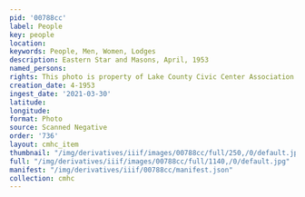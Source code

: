 ```yaml
---
pid: '00788cc'
label: People
key: people
location: 
keywords: People, Men, Women, Lodges
description: Eastern Star and Masons, April, 1953
named_persons: 
rights: This photo is property of Lake County Civic Center Association.
creation_date: 4-1953
ingest_date: '2021-03-30'
latitude: 
longitude: 
format: Photo
source: Scanned Negative
order: '736'
layout: cmhc_item
thumbnail: "/img/derivatives/iiif/images/00788cc/full/250,/0/default.jpg"
full: "/img/derivatives/iiif/images/00788cc/full/1140,/0/default.jpg"
manifest: "/img/derivatives/iiif/00788cc/manifest.json"
collection: cmhc
---
```

